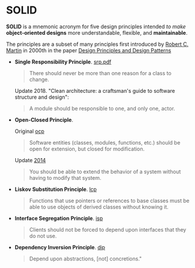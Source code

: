 # SOLID

**SOLID** is a mnemonic acronym for five design principles intended *to make* **object-oriented designs** more understandable, flexible, and **maintainable**.

The principles are a subset of many principles first introduced by [Robert C. Martin](https://sites.google.com/site/unclebobconsultingllc) in 2000th in the paper [Design Principles and Design Patterns](https://web.archive.org/web/20150906155800/http://www.objectmentor.com/resources/articles/Principles_and_Patterns.pdf)

* **Single Responsibility Principle**. 
  [srp.pdf](https://web.archive.org/web/20150202200348/http://www.objectmentor.com/resources/articles/srp.pdf)
  
  > There should never be more than one reason for a class to change.

  Update 2018. "Clean architecture: a craftsman's guide to software structure and design":
  > A module should be responsible to one, and only one, actor.

* **Open-Closed Principle**. 
    
    Original [ocp](https://web.archive.org/web/20150905081105/http://www.objectmentor.com/resources/articles/ocp.pdf)

    > Software entities (classes, modules, functions, etc.) should be open for extension, but closed for modification. 

    Update [2014](https://blog.cleancoder.com/uncle-bob/2014/05/12/TheOpenClosedPrinciple.html)

    > You should be able to extend the behavior of a system without having to modify that system. 

* **Liskov Substitution Principle**. 
  [lcp](https://web.archive.org/web/20150905081111/http://www.objectmentor.com/resources/articles/lsp.pdf)

    > Functions that use pointers or references to base classes must be able to use objects of derived classes without knowing it.

* **Interface Segregation Principle**.
   [isp](https://web.archive.org/web/20150905081110/http://www.objectmentor.com/resources/articles/isp.pdf)

    > Clients should not be forced to depend upon interfaces that they do not use.

* **Dependency Inversion Principle**. 
  [dip](https://web.archive.org/web/20150905081103/http://www.objectmentor.com/resources/articles/dip.pdf)

    > Depend upon abstractions, [not] concretions."
